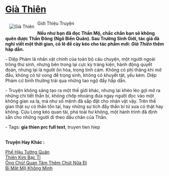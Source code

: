 <a href="https://utruyen.com/gia-thien/541/" title="Già Thiên"><h1>Già Thiên</h1></a><div style="display:table"><img align="right" style="float: left; padding: 10px;" src="https://utruyen.com/images/story/200x260/gia-thien.jpg" alt="Già Thiên">Giới Thiệu Truyện<p></p><strong>Nếu như bạn đã đọc Thần Mộ, chắc chắn bạn sẽ không quên được Thần Đông (Ngô Biển Quân). Sau Trường Sinh Giới, tác giả đã nghỉ viết một thời gian, có lẽ để cày kéo cho tác phẩm mới: <em>Già Thiên</em> thêm hấp dẫn.</strong><p></p> - Diệp Phàm là nhân vật chính của toàn bộ câu chuyện, một người ngoài trông thư sinh, nhưng bên trong lại cực kỳ tráng kiện, hành động quyết đoán, nhưng lại là người ôn hòa, trọng tình cảm. Không có phi thăng khi mở đầu, không có tử vong để trọng sinh, không có khuyết tật, yếu kém. Diệp Phàm cứ bình thường trải qua những tao ngộ đầy hấp dẫn.<p></p> - Truyện không sáng tạo ra một thế giới khác, nhưng lại khéo léo gợi mở ra những chi tiết thần bí, không chớp nhoáng đưa ngay người đọc vào một không gian xa lạ, mà như số mệnh đã sắp đặt cho nhân vật vậy. Trên thế gian thật sự có thần tồn tại, hay những sự tích đầy thần bí từ xưa có thật hay không. Cửu Long kéo quan tài, phá toái hư không, một hành trình đã định sẵn cho những người đi theo dấu chân của Thần.<p></p> - Tags: <strong>gia thien prc full text</strong>, truyen tien hiep</div><p><br><b>Truyện Hay Khác :</b></p><a href="https://utruyen.com/phe-hau-tuong-quan/3953/" alt="Phế Hậu Tướng Quân">Phế Hậu Tướng Quân</a><br/><a href="https://www.wattpad.com/story/202102188-thi%C3%AAn-kim-b%E1%BA%A1c-t%E1%BB%89" alt="Thiên Kim Bạc Tỉ">Thiên Kim Bạc Tỉ</a><br/><a href="https://github.com/quanluxury/ngontinhhot/tree/master/truyenhay/20314/" alt="Ông Chủ! Quan Tâm Thêm Chút Nữa Đi">Ông Chủ! Quan Tâm Thêm Chút Nữa Đi</a><br/><a href="https://github.com/quanluxury/ngontinhhot/tree/master/truyenhay/20338/" alt="Bí Mật Mộ Khồng Minh">Bí Mật Mộ Khồng Minh</a><br/>